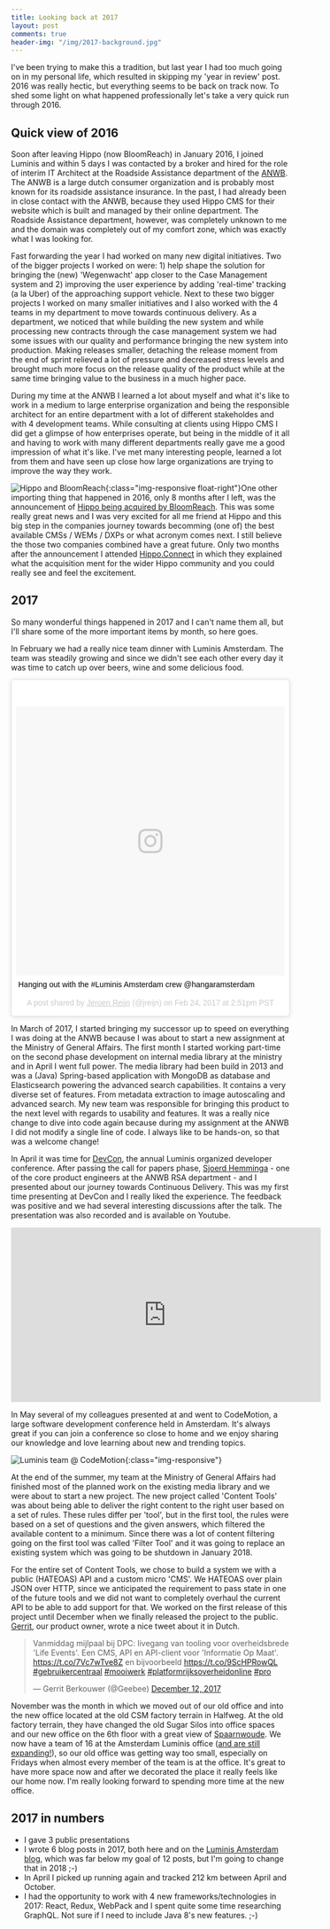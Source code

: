 ```yaml
---
title: Looking back at 2017
layout: post
comments: true
header-img: "/img/2017-background.jpg"
---
```


I've been trying to make this a tradition, but last year I had too much going on in my personal life, which resulted in skipping my 'year in review' post. 2016 was really hectic, but everything seems to be back on track now. To shed some light on what happened professionally let's take a very quick run through 2016.

## Quick view of 2016

Soon after leaving Hippo (now BloomReach) in January 2016, I joined Luminis and within 5 days I was contacted by a broker and hired for the role of interim IT Architect at the Roadside Assistance department of the [ANWB](https://www.anwb.nl/). The ANWB is a large dutch consumer organization and is probably most known for its roadside assistance insurance.  In the past, I had already been in close contact with the ANWB, because they used Hippo CMS for their website which is built and managed by their online department. The Roadside Assistance department, however, was completely unknown to me and the domain was completely out of my comfort zone, which was exactly what I was looking for. 

Fast forwarding the year I had worked on many new digital initiatives. Two of the bigger projects I worked on were: 1) help shape the solution for bringing the (new) 'Wegenwacht' app closer to the Case Management system and 2) improving the user experience by adding 'real-time' tracking (a la Uber) of the approaching support vehicle. Next to these two bigger projects I worked on many smaller initiatives and I also worked with the 4 teams in my department to move towards continuous delivery. As a department, we noticed that while building the new system and while processing new contracts through the case management system we had some issues with our quality and performance bringing the new system into production. Making releases smaller, detaching the release moment from the end of sprint relieved a lot of pressure and decreased stress levels and brought much more focus on the release quality of the product while at the same time bringing value to the business in a much higher pace.

During my time at the ANWB I learned a lot about myself and what it's like to work in a medium to large enterprise organization and being the responsible architect for an entire department with a lot of different stakeholdes and with 4 development teams. While consulting at clients using Hippo CMS I did get a glimpse of how enterprises operate, but being in the middle of it all and having to work with many different departments really gave me a good impression of what it's like. I've met many interesting people, learned a lot from them and have seen up close how large organizations are trying to improve the way they work. 

![Hippo and BloomReach](/assets/2017/graphic-bloomreach-hippo.png){:class="img-responsive float-right"}One other importing thing that happened in 2016, only 8 months after I left, was the announcement of [Hippo being acquired by BloomReach](https://www.bloomreach.com/en/blog/2016/10/bloomreach-acquires-hippo-build-first-open-intelligent-digital-experience-platform.html). This was some really great news and I was very excited for all me friend at Hippo and this big step in the companies journey towards becomming (one of) the best available CMSs / WEMs / DXPs or what acronym comes next. I still believe the those two companies combined have a great future. Only two months after the announcement I attended [Hippo.Connect](http://events.bloomreach.com/connect/amsterdam) in which they explained what the acquisition ment for the wider Hippo community and you could really see and feel the excitement.

## 2017

So many wonderful things happened in 2017 and I can't name them all, but I'll share some of the more important items by month, so here goes.

In February we had a really nice team dinner with Luminis Amsterdam. The team was steadily growing and since we didn't see each other every day it was time to catch up over beers, wine and some delicious food.

<blockquote class="instagram-media" data-instgrm-captioned data-instgrm-permalink="https://www.instagram.com/p/BQ6WixGjwQt/" data-instgrm-version="8" style=" background:#FFF; border:0; border-radius:3px; box-shadow:0 0 1px 0 rgba(0,0,0,0.5),0 1px 10px 0 rgba(0,0,0,0.15); margin: 1px; max-width:658px; padding:0; width:99.375%; width:-webkit-calc(100% - 2px); width:calc(100% - 2px);"><div style="padding:8px;"> <div style=" background:#F8F8F8; line-height:0; margin-top:40px; padding:50.0% 0; text-align:center; width:100%;"> <div style=" background:url(data:image/png;base64,iVBORw0KGgoAAAANSUhEUgAAACwAAAAsCAMAAAApWqozAAAABGdBTUEAALGPC/xhBQAAAAFzUkdCAK7OHOkAAAAMUExURczMzPf399fX1+bm5mzY9AMAAADiSURBVDjLvZXbEsMgCES5/P8/t9FuRVCRmU73JWlzosgSIIZURCjo/ad+EQJJB4Hv8BFt+IDpQoCx1wjOSBFhh2XssxEIYn3ulI/6MNReE07UIWJEv8UEOWDS88LY97kqyTliJKKtuYBbruAyVh5wOHiXmpi5we58Ek028czwyuQdLKPG1Bkb4NnM+VeAnfHqn1k4+GPT6uGQcvu2h2OVuIf/gWUFyy8OWEpdyZSa3aVCqpVoVvzZZ2VTnn2wU8qzVjDDetO90GSy9mVLqtgYSy231MxrY6I2gGqjrTY0L8fxCxfCBbhWrsYYAAAAAElFTkSuQmCC); display:block; height:44px; margin:0 auto -44px; position:relative; top:-22px; width:44px;"></div></div> <p style=" margin:8px 0 0 0; padding:0 4px;"> <a href="https://www.instagram.com/p/BQ6WixGjwQt/" style=" color:#000; font-family:Arial,sans-serif; font-size:14px; font-style:normal; font-weight:normal; line-height:17px; text-decoration:none; word-wrap:break-word;" target="_blank">Hanging out with the #Luminis Amsterdam crew @hangaramsterdam</a></p> <p style=" color:#c9c8cd; font-family:Arial,sans-serif; font-size:14px; line-height:17px; margin-bottom:0; margin-top:8px; overflow:hidden; padding:8px 0 7px; text-align:center; text-overflow:ellipsis; white-space:nowrap;">A post shared by <a href="https://www.instagram.com/jreijn/" style=" color:#c9c8cd; font-family:Arial,sans-serif; font-size:14px; font-style:normal; font-weight:normal; line-height:17px;" target="_blank"> Jeroen Reijn</a> (@jreijn) on <time style=" font-family:Arial,sans-serif; font-size:14px; line-height:17px;" datetime="2017-02-24T22:51:29+00:00">Feb 24, 2017 at 2:51pm PST</time></p></div></blockquote> <script async defer src="//platform.instagram.com/en_US/embeds.js"></script>

In March of 2017, I started bringing my successor up to speed on everything I was doing at the ANWB because I was about to start a new assignment at the Ministry of General Affairs. The first month I started working part-time on the second phase development on internal media library at the ministry and in April I went full power. The media library had been build in 2013 and was a (Java) Spring-based application with  MongoDB as database and Elasticsearch powering the advanced search capabilities. It contains a very diverse set of features. From metadata extraction to image autoscaling and advanced search. My new team was responsible for bringing this product to the next level with regards to usability and features. It was a really nice change to dive into code again because during my assignment at the ANWB I did not modify a single line of code. I always like to be hands-on, so that was a welcome change!

In April it was time for [DevCon](https://devcon.luminis.eu/), the annual Luminis organized developer conference. After passing the call for papers phase, [Sjoerd Hemminga](https://www.linkedin.com/in/sjoerdhemminga/) - one of the core product engineers at the ANWB RSA department - and I presented about our journey towards Continuous Delivery.  This was my first time presenting at DevCon and I really liked the experience. The feedback was positive and we had several interesting discussions after the talk. The presentation was also recorded and is available on Youtube.

<iframe width="560" height="315" src="https://www.youtube.com/embed/jxyO4l9fsWQ" frameborder="0" gesture="media" allow="encrypted-media" allowfullscreen></iframe>

In May several of my colleagues presented at and went to CodeMotion, a large software development conference held in Amsterdam. It's always great if you can join a conference so close to home and we enjoy sharing our knowledge and love learning about new and trending topics.

![Luminis team @ CodeMotion](/assets/2017/codemotion-luminis.jpg){:class="img-responsive"}

At the end of the summer, my team at the Ministry of General Affairs had finished most of the planned work on the existing media library and we were about to start a new project. The new project called 'Content Tools' was about being able to deliver the right content to the right user based on a set of rules. These rules differ per 'tool', but in the first tool, the rules were based on a set of questions and the given answers, which filtered the available content to a minimum.
Since there was a lot of content filtering going on the first tool was called 'Filter Tool' and
it was going to replace an existing system which was going to be shutdown in January 2018. 

For the entire set of Content Tools, we chose to build a system we with a public (HATEOAS) API and a custom micro 'CMS'. We HATEOAS over plain JSON over HTTP, since we anticipated the requirement to pass state in one of the future tools and we did not want to completely overhaul the current API to be able to add support for that. We worked on the first release of this project until December when we finally released the project to the public. [Gerrit](https://twitter.com/@geebee), our product owner, wrote a nice tweet about it in Dutch.

<blockquote class="twitter-tweet" data-lang="en"><p lang="nl" dir="ltr">Vanmiddag mijlpaal bij DPC: livegang van tooling voor overheidsbrede &#39;Life Events&#39;. Een CMS, API en API-client voor &#39;Informatie Op Maat&#39;. <a href="https://t.co/7Vc7wTve8Z">https://t.co/7Vc7wTve8Z</a> en bijvoorbeeld <a href="https://t.co/9ScHPRowQL">https://t.co/9ScHPRowQL</a> <a href="https://twitter.com/hashtag/gebruikercentraal?src=hash&amp;ref_src=twsrc%5Etfw">#gebruikercentraal</a> <a href="https://twitter.com/hashtag/mooiwerk?src=hash&amp;ref_src=twsrc%5Etfw">#mooiwerk</a> <a href="https://twitter.com/hashtag/platformrijksoverheidonline?src=hash&amp;ref_src=twsrc%5Etfw">#platformrijksoverheidonline</a> <a href="https://twitter.com/hashtag/pro?src=hash&amp;ref_src=twsrc%5Etfw">#pro</a></p>&mdash; Gerrit Berkouwer (@Geebee) <a href="https://twitter.com/Geebee/status/940572685985370112?ref_src=twsrc%5Etfw">December 12, 2017</a></blockquote> <script async src="https://platform.twitter.com/widgets.js" charset="utf-8"></script>

November was the month in which we moved out of our old office and into the new office located at the old CSM factory terrain in Halfweg. At the old factory terrain, they have changed the old Sugar Silos into office spaces and our new office on the 6th floor with a great view of [Spaarnwoude](https://www.spaarnwoude.nl/). 
We now have a team of 16 at the Amsterdam Luminis office ([and are still expanding!](https://amsterdam.luminis.eu/nl/vacatures/)), so our old office was getting way too small, especially on Fridays when almost every member of the team is at the office. It's great to have more space now and after we decorated the place it really feels like our home now. I'm really looking forward to spending more time at the new office.

## 2017 in numbers

* I gave 3 public presentations
* I wrote 6 blog posts in 2017, both here and on the [Luminis Amsterdam blog](https://amsterdam.luminis.eu/author/jeroen), which was far below my goal of 12 posts, but I'm going to change that in 2018 ;-)
* In April I picked up running again and tracked 212 km between April and October.
* I had the opportunity to work with 4 new frameworks/technologies in 2017: React, Redux, WebPack and I spent quite some time researching GraphQL. Not sure if I need to include Java 8's new features. ;-)